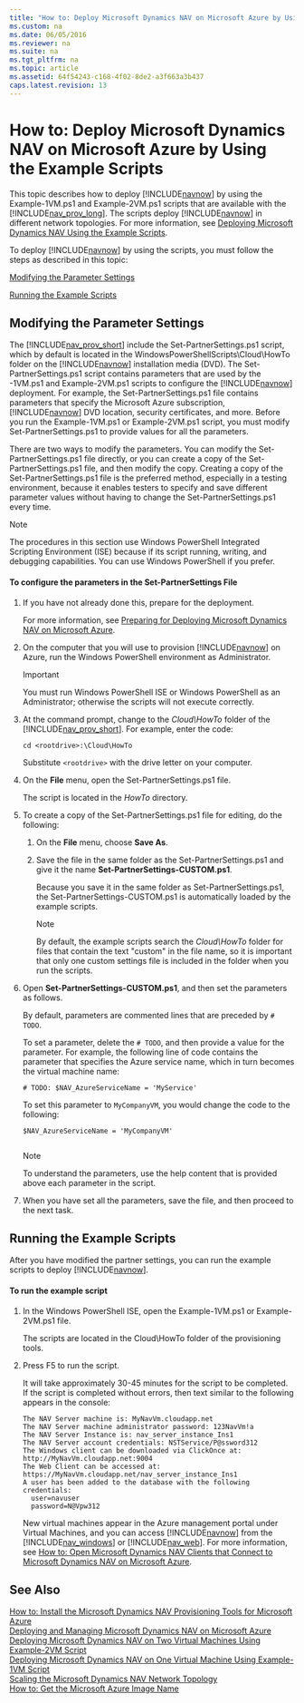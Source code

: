 ```yaml
---
title: "How to: Deploy Microsoft Dynamics NAV on Microsoft Azure by Using the Example Scripts"
ms.custom: na
ms.date: 06/05/2016
ms.reviewer: na
ms.suite: na
ms.tgt_pltfrm: na
ms.topic: article
ms.assetid: 64f54243-c168-4f02-8de2-a3f663a3b437
caps.latest.revision: 13
---
```

# How to: Deploy Microsoft Dynamics NAV on Microsoft Azure by Using the Example Scripts
This topic describes how to deploy [!INCLUDE[navnow](../dynamics-nav/includes/navnow_md.md)] by using the Example\-1VM.ps1 and Example\-2VM.ps1 scripts that are available with the [!INCLUDE[nav_prov_long](../dynamics-nav/includes/nav_prov_long_md.md)]. The scripts deploy [!INCLUDE[navnow](../dynamics-nav/includes/navnow_md.md)] in different network topologies. For more information, see [Deploying Microsoft Dynamics NAV Using the Example Scripts](../dynamics-nav/Deploying-Microsoft-Dynamics-NAV-Using-the-Example-Scripts.md).  
  
 To deploy [!INCLUDE[navnow](../dynamics-nav/includes/navnow_md.md)] by using the scripts, you must follow the steps as described in this topic:  
  
 [Modifying the Parameter Settings](../Topic/How%20to:%20Deploy%20Microsoft%20Dynamics%20NAV%20on%20Microsoft%20Azure%20by%20Using%20the%20Example%20Scripts.md#SetSettings)  
  
 [Running the Example Scripts](../Topic/How%20to:%20Deploy%20Microsoft%20Dynamics%20NAV%20on%20Microsoft%20Azure%20by%20Using%20the%20Example%20Scripts.md#RunScripts)  
  
##  <a name="SetSettings"></a> Modifying the Parameter Settings  
 The [!INCLUDE[nav_prov_short](../dynamics-nav/includes/nav_prov_short_md.md)] include the Set\-PartnerSettings.ps1 script, which by default is located in the WindowsPowerShellScripts\\Cloud\\HowTo folder on the [!INCLUDE[navnow](../dynamics-nav/includes/navnow_md.md)] installation media \(DVD\). The Set\-PartnerSettings.ps1 script contains parameters that are used by the \-1VM.ps1 and Example\-2VM.ps1 scripts to configure the [!INCLUDE[navnow](../dynamics-nav/includes/navnow_md.md)] deployment. For example, the Set\-PartnerSettings.ps1 file contains parameters that specify the Microsoft Azure subscription, [!INCLUDE[navnow](../dynamics-nav/includes/navnow_md.md)] DVD location, security certificates, and more. Before you run the Example\-1VM.ps1 or Example\-2VM.ps1 script, you must modify Set\-PartnerSettings.ps1 to provide values for all the parameters.  
  
 There are two ways to modify the parameters. You can modify the Set\-PartnerSettings.ps1 file directly, or you can create a copy of the Set\-PartnerSettings.ps1 file, and then modify the copy. Creating a copy of the Set\-PartnerSettings.ps1 file is the preferred method, especially in a testing environment, because it enables testers to specify and save different parameter values without having to change the Set\-PartnerSettings.ps1 every time.  
  
> [!NOTE]  
>  The procedures in this section use Windows PowerShell Integrated Scripting Environment \(ISE\) because if its script running, writing, and debugging capabilities. You can use Windows PowerShell if you prefer.  
  
#### To configure the parameters in the Set\-PartnerSettings File  
  
1.  If you have not already done this, prepare for the deployment.  
  
     For more information, see [Preparing for Deploying Microsoft Dynamics NAV on Microsoft Azure](../dynamics-nav/Preparing-for-Deploying-Microsoft-Dynamics-NAV-on-Microsoft-Azure.md).  
  
2.  On the computer that you will use to provision [!INCLUDE[navnow](../dynamics-nav/includes/navnow_md.md)] on Azure, run the Windows PowerShell environment as Administrator.  
  
    > [!IMPORTANT]  
    >  You must run Windows PowerShell ISE or Windows PowerShell as an Administrator; otherwise the scripts will not execute correctly.  
  
3.  At the command prompt, change to the *Cloud\\HowTo* folder of the [!INCLUDE[nav_prov_short](../dynamics-nav/includes/nav_prov_short_md.md)]. For example, enter the code:  
  
    ```  
    cd <rootdrive>:\Cloud\HowTo  
    ```  
  
     Substitute `<rootdrive>` with the drive letter on your computer.  
  
4.  On the **File** menu, open the Set\-PartnerSettings.ps1 file.  
  
     The script is located in the *HowTo* directory.  
  
5.  To create a copy of the Set\-PartnerSettings.ps1 file for editing, do the following:  
  
    1.  On the **File** menu, choose **Save As**.  
  
    2.  Save the file in the same folder as the Set\-PartnerSettings.ps1 and give it the name **Set\-PartnerSettings\-CUSTOM.ps1**.  
  
         Because you save it in the same folder as Set\-PartnerSettings.ps1, the Set\-PartnerSettings\-CUSTOM.ps1 is automatically loaded by the example scripts.  
  
        > [!NOTE]  
        >  By default, the example scripts search the *Cloud\\HowTo* folder for files that contain the text "custom" in the file name, so it is important that only one custom settings file is included in the folder when you run the scripts.  
  
6.  Open **Set\-PartnerSettings\-CUSTOM.ps1**, and then set the parameters as follows.  
  
     By default, parameters are commented lines that are preceded by `# TODO`.  
  
     To set a parameter, delete the `# TODO`, and then provide a value for the parameter. For example, the following line of code contains the parameter that specifies the Azure service name, which in turn becomes the virtual machine name:  
  
    ```  
    # TODO: $NAV_AzureServiceName = 'MyService'  
    ```  
  
     To set this parameter to `MyCompanyVM`, you would change the code to the following:  
  
    ```  
    $NAV_AzureServiceName = 'MyCompanyVM'  
  
    ```  
  
    > [!NOTE]  
    >  To understand the parameters, use the help content that is provided above each parameter in the script.  
  
7.  When you have set all the parameters, save the file, and then proceed to the next task.  
  
##  <a name="RunScripts"></a> Running the Example Scripts  
 After you have modified the partner settings, you can run the example scripts to deploy [!INCLUDE[navnow](../dynamics-nav/includes/navnow_md.md)].  
  
#### To run the example script  
  
1.  In the Windows PowerShell ISE, open the Example\-1VM.ps1 or Example\-2VM.ps1 file.  
  
     The scripts are located in the Cloud\\HowTo folder of the provisioning tools.  
  
2.  Press F5 to run the script.  
  
     It will take approximately 30\-45 minutes for the script to be completed. If the script is completed without errors, then text similar to the following appears in the console:  
  
    ```  
    The NAV Server machine is: MyNavVm.cloudapp.net  
    The NAV Server machine administrator password: 123NavVm!a  
    The NAV Server Instance is: nav_server_instance_Ins1  
    The NAV Server account credentials: NSTService/P@ssword312  
    The Windows client can be downloaded via ClickOnce at: http://MyNavVm.cloudapp.net:9004  
    The Web Client can be accessed at: https://MyNavVm.cloudapp.net/nav_server_instance_Ins1  
    A user has been added to the database with the following credentials:  
      user=navuser  
      password=N@Vpw312  
    ```  
  
     New virtual machines appear in the Azure management portal under Virtual Machines, and you can access [!INCLUDE[navnow](../dynamics-nav/includes/navnow_md.md)] from the [!INCLUDE[nav_windows](../dynamics-nav/includes/nav_windows_md.md)] or [!INCLUDE[nav_web](../dynamics-nav/includes/nav_web_md.md)]. For more information, see [How to: Open Microsoft Dynamics NAV Clients that Connect to Microsoft Dynamics NAV on Microsoft Azure](../Topic/How%20to:%20Open%20Microsoft%20Dynamics%20NAV%20Clients%20that%20Connect%20to%20Microsoft%20Dynamics%20NAV%20on%20Microsoft%20Azure.md).  
  
## See Also  
 [How to: Install the Microsoft Dynamics NAV Provisioning Tools for Microsoft Azure](../Topic/How%20to:%20Install%20the%20Microsoft%20Dynamics%20NAV%20Provisioning%20Tools%20for%20Microsoft%20Azure.md)   
 [Deploying and Managing Microsoft Dynamics NAV on Microsoft Azure](../dynamics-nav/Deploying-and-Managing-Microsoft-Dynamics-NAV-on-Microsoft-Azure.md)   
 [Deploying Microsoft Dynamics NAV on Two Virtual Machines Using Example\-2VM Script](../dynamics-nav/Deploying-Microsoft-Dynamics-NAV-on-Two-Virtual-Machines-Using-Example-2VM-Script.md)   
 [Deploying Microsoft Dynamics NAV on One Virtual Machine Using Example\-1VM Script](../dynamics-nav/Deploying-Microsoft-Dynamics-NAV-on-One-Virtual-Machine-Using-Example-1VM-Script.md)   
 [Scaling the Microsoft Dynamics NAV Network Topology](../dynamics-nav/Scaling-the-Microsoft-Dynamics-NAV-Network-Topology.md)   
 [How to: Get the Microsoft Azure Image Name](../Topic/How%20to:%20Get%20the%20Microsoft%20Azure%20Image%20Name.md)